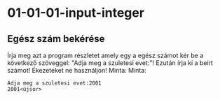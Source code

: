 # 01-01-01-input-integer
## Egész szám bekérése
Írja meg azt a program részletet amely egy a egész számot kér be a következő szöveggel: "Adja meg a szuletesi evet:"! Ezután írja ki a beírt számot!
Ékezeteket ne használjon!
Minta:
Minta:
```
Adja meg a szuletesi evet:2001
2001<újsor>
```


